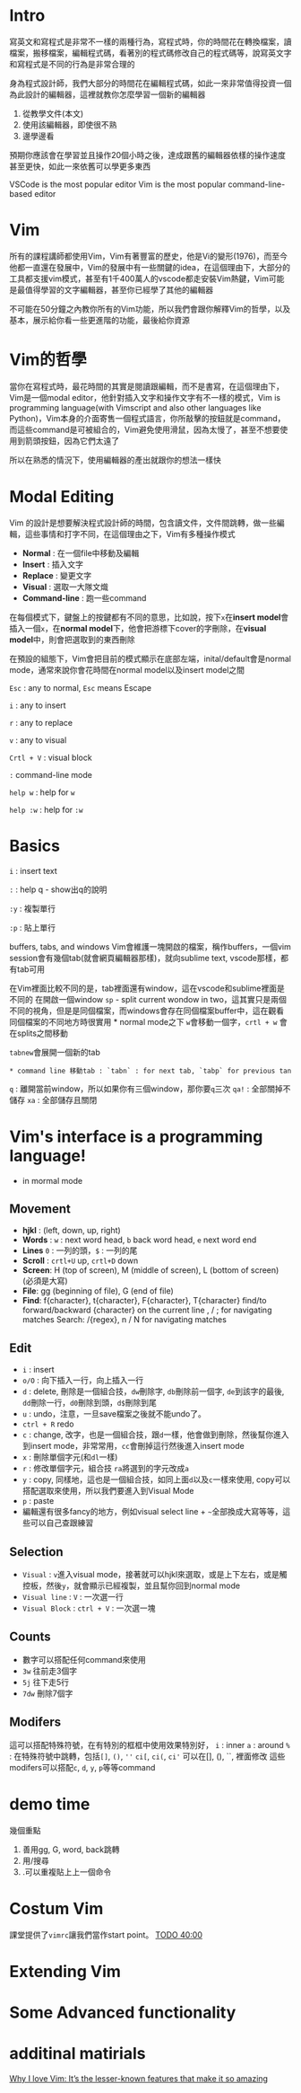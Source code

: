 # Intro
寫英文和寫程式是非常不一樣的兩種行為，寫程式時，你的時間花在轉換檔案，讀檔案，搬移檔案，編輯程式碼，看著別的程式碼修改自己的程式碼等，說寫英文字和寫程式是不同的行為是非常合理的

身為程式設計師，我們大部分的時間花在編輯程式碼，如此一來非常值得投資一個為此設計的編輯器，這裡就教你怎麼學習一個新的編輯器

1. 從教學文件(本文)
2. 使用該編輯器，即使很不熟
3. 邊學邊看

預期你應該會在學習並且操作20個小時之後，達成跟舊的編輯器依樣的操作速度甚至更快，如此一來依舊可以學更多東西

VSCode is the most popular editor
Vim is the most popular command-line-based editor

# Vim
所有的課程講師都使用Vim，Vim有著豐富的歷史，他是Vi的變形(1976)，而至今他都一直還在發展中，Vim的發展中有一些關鍵的idea，在這個理由下，大部分的工具都支援vim模式，甚至有1千400萬人的vscode都走安裝Vim熱鍵，Vim可能是最值得學習的文字編輯器，甚至你已經學了其他的編輯器

不可能在50分鐘之內教你所有的Vim功能，所以我們會跟你解釋Vim的哲學，以及基本，展示給你看一些更進階的功能，最後給你資源

# Vim的哲學
當你在寫程式時，最花時間的其實是閱讀跟編輯，而不是書寫，在這個理由下，Vim是一個modal editor，他針對插入文字和操作文字有不一樣的模式，Vim is programming language(with Vimscript and also other languages like Python)，Vim本身的介面寄售一個程式語言，你所敲擊的按鈕就是command，而這些command是可被組合的，Vim避免使用滑鼠，因為太慢了，甚至不想要使用到箭頭按鈕，因為它們太遠了

所以在熟悉的情況下，使用編輯器的產出就跟你的想法一樣快

# Modal Editing
Vim 的設計是想要解決程式設計師的時間，包含讀文件，文件間跳轉，做一些編輯，這些事情和打字不同，在這個理由之下，Vim有多種操作模式

* **Normal** : 在一個file中移動及編輯
* **Insert** : 插入文字
* **Replace** : 變更文字
* **Visual** : 選取一大隊文熾
* **Command-line** : 跑一些command

在每個模式下，鍵盤上的按鍵都有不同的意思，比如說，按下`x`在**insert model**會插入一個`x`，在**normal model**下，他會把游標下cover的字刪除，在**visual model**中，則會把選取到的東西刪除

在預設的組態下，Vim會把目前的模式顯示在底部左端，inital/default會是normal mode，通常來說你會花時間在normal model以及insert model之間

`Esc` : any to normal, `Esc` means Escape

`i` : any to insert

`r` : any to replace

`v` : any to visual

`Crtl + V` : visual block

`:` command-line mode

`help w` : help for `w`

`help :w` : help for `:w`

# Basics

`i` : insert text

`:` : help q - show出q的說明

`:y` : 複製單行

`:p` : 貼上單行

buffers, tabs, and windows
Vim會維護一塊開啟的檔案，稱作buffers，一個vim session會有幾個tab(就會網頁編輯器那樣)，就向sublime text, vscode那樣，都有tab可用

在Vim裡面比較不同的是，tab裡面還有window，這在vscode和sublime裡面是不同的
在開啟一個window `sp` - split current wondow in two，這其實只是兩個不同的視角，但是是同個檔案，而windows會存在同個檔案buffer中，這在觀看同個檔案的不同地方時很實用
    * normal mode之下 `w`會移動一個字，`crtl + w` 會在splits之間移動

`tabnew`會展開一個新的tab

    * command line 移動tab : `tabn` : for next tab, `tabp` for previous tan

`q` : 離開當前window，所以如果你有三個window，那你要`q`三次
`qa!` : 全部關掉不儲存
`xa` : 全部儲存且關閉

# Vim's interface is a programming language!
* in mormal mode
## Movement
* **hjkl** : (left, down, up, right)
* **Words** : `w` : next word head, `b` back word head, `e` next word end
* **Lines** `0` : 一列的頭，`$` : 一列的尾
* **Scroll** : `crtl+U` up, `crtl+D`  down
* **Screen**: H (top of screen), M (middle of screen), L (bottom of screen) (必須是大寫)
* **File**: gg (beginning of file), G (end of file)
* **Find**: f{character}, t{character}, F{character}, T{character}
            find/to forward/backward {character} on the current line
            , / ; for navigating matches 
            Search: /{regex}, n / N for navigating matches
## Edit
* `i` : insert
* `o/O` : 向下插入一行，向上插入一行
* `d` : delete, 刪除是一個組合技，`dw`刪除字, `db`刪除前一個字, `de`到該字的最後, `dd`刪除一行，`d0`刪除到頭，`d$`刪除到尾
* `u` : undo，注意，一旦save檔案之後就不能undo了。
* `ctrl + R` redo
* `c` : change, 改字，也是一個組合技，跟`d`一樣，他會做到刪除，然後幫你進入到insert mode，非常常用，`cc`會刪掉這行然後進入insert mode
* `x` : 刪除單個字元(和`dl`一樣)
* `r` : 修改單個字元，組合技 `ra`將選到的字元改成`a`
* `y` : copy, 同樣地，這也是一個組合技，如同上面`d`以及`c`一樣來使用, copy可以搭配選取來使用，所以我們要進入到Visual Mode
* `p` : paste
* 編輯還有很多fancy的地方，例如visual select line + `~`全部換成大寫等等，這些可以自己查跟練習

## Selection
* `Visual` : `v`進入visual mode，接著就可以hjkl來選取，或是上下左右，或是觸控板，然後`y`，就會顯示已經複製，並且幫你回到normal mode
* `Visual line` : `V` : 一次選一行
* `Visual Block` : `ctrl + V` : 一次選一塊

## Counts
* 數字可以搭配任何command來使用
* `3w` 往前走3個字
* `5j` 往下走5行
* `7dw` 刪除7個字

## Modifers
這可以搭配特殊符號，在有特別的框框中使用效果特別好，
`i` : inner
`a` : around
`%` : 在特殊符號中跳轉，包括`[]`, `()`, `''`
`ci[`, `ci(`, `ci'` 可以在[], (), ``, 裡面修改
這些modifers可以搭配`c`, `d`, `y`, `p`等等command

# demo time
幾個重點
1. 善用gg, G, word, back跳轉
2. 用/搜尋
3. .可以重複貼上上一個命令

# Costum Vim
課堂提供了`vimrc`讓我們當作start point。
[TODO 40:00 ](https://missing.csail.mit.edu/2020/editors/)

# Extending Vim

# Some Advanced functionality

# additinal matirials
[Why I love Vim: It’s the lesser-known features that make it so amazing](https://www.freecodecamp.org/news/learn-linux-vim-basic-features-19134461ab85/)


